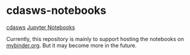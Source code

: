 # cdasws-notebooks
[cdasws](https://pypi.org/project/cdasws/) [Jupyter Notebooks](https://jupyter.org/)

Currently, this repository is mainly to support hosting the notebooks on [mybinder.org](https://mybinder.org/).  But it may become more in the future.
